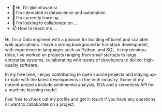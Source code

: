 - 👋 Hi, I’m @mintuvamsi
- 👀 I’m interested in datascience and automation
- 🌱 I’m currently learning ...
- 💞️ I’m looking to collaborate on ...
- 📫 How to reach me ...

Hi, I'm a Data engineer with a passion for building efficient and scalable web applications. I have a strong background in full-stack development, with experience in languages such as Python, and SQL. In my previous roles, I've worked on projects ranging from small startups to large enterprise systems, collaborating with teams of developers to deliver high-quality software.

In my free time, I enjoy contributing to open source projects and staying up-to-date with the latest developments in the tech industry. Some of my current projects include sentimental analysis, EDA and a serverless API for a machine learning model.

Feel free to check out my profile and get in touch if you have any questions or want to collaborate on a project.

<!---
mintuvamsi/mintuvamsi is a ✨ special ✨ repository because its `README.md` (this file) appears on your GitHub profile.
You can click the Preview link to take a look at your changes.
--->
